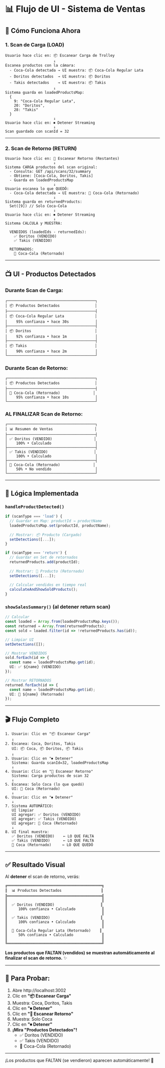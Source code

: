 # 📊 Flujo de UI - Sistema de Ventas

## 🎯 Cómo Funciona Ahora

### **1. Scan de Carga (LOAD)**

```
Usuario hace clic en: 📦 Escanear Carga de Trolley
                      ↓
Escanea productos con la cámara:
  - Coca-Cola detectada → UI muestra: 📦 Coca-Cola Regular Lata
  - Doritos detectados  → UI muestra: 📦 Doritos
  - Takis detectados    → UI muestra: 📦 Takis
                      ↓
Sistema guarda en loadedProductsMap:
  {
    9: "Coca-Cola Regular Lata",
    20: "Doritos",
    28: "Takis"
  }
                      ↓
Usuario hace clic en: ⏹ Detener Streaming
                      ↓
Scan guardado con scanId = 32
```

---

### **2. Scan de Retorno (RETURN)**

```
Usuario hace clic en: 🔄 Escanear Retorno (Restantes)
                      ↓
Sistema CARGA productos del scan original:
  - Consulta: GET /api/scans/32/summary
  - Obtiene: [Coca-Cola, Doritos, Takis]
  - Guarda en loadedProductsMap
                      ↓
Usuario escanea lo que QUEDÓ:
  - Coca-Cola detectada → UI muestra: 🔄 Coca-Cola (Retornado)
                      ↓
Sistema guarda en returnedProducts:
  Set([9]) // Solo Coca-Cola
                      ↓
Usuario hace clic en: ⏹ Detener Streaming
                      ↓
Sistema CALCULA y MUESTRA:

  VENDIDOS (loadedIds - returnedIds):
    ✅ Doritos (VENDIDO)
    ✅ Takis (VENDIDO)
  
  RETORNADOS:
    🔄 Coca-Cola (Retornado)
```

---

## 📺 UI - Productos Detectados

### **Durante Scan de Carga:**
```
┌────────────────────────────────────────┐
│ 📦 Productos Detectados                │
├────────────────────────────────────────┤
│ 📦 Coca-Cola Regular Lata              │
│    95% confianza • hace 30s            │
├────────────────────────────────────────┤
│ 📦 Doritos                             │
│    92% confianza • hace 1m             │
├────────────────────────────────────────┤
│ 📦 Takis                               │
│    90% confianza • hace 2m             │
└────────────────────────────────────────┘
```

### **Durante Scan de Retorno:**
```
┌────────────────────────────────────────┐
│ 📦 Productos Detectados                │
├────────────────────────────────────────┤
│ 🔄 Coca-Cola (Retornado)               │
│    95% confianza • hace 10s            │
└────────────────────────────────────────┘
```

### **AL FINALIZAR Scan de Retorno:**
```
┌────────────────────────────────────────┐
│ 📊 Resumen de Ventas                   │
├────────────────────────────────────────┤
│ ✅ Doritos (VENDIDO)                   │
│    100% • Calculado                    │
├────────────────────────────────────────┤
│ ✅ Takis (VENDIDO)                     │
│    100% • Calculado                    │
├────────────────────────────────────────┤
│ 🔄 Coca-Cola (Retornado)               │
│    50% • No vendido                    │
└────────────────────────────────────────┘
```

---

## 🔄 Lógica Implementada

### `handleProductDetected()`

```typescript
if (scanType === 'load') {
  // Guardar en Map: productId → productName
  loadedProductsMap.set(productId, productName);
  
  // Mostrar: 📦 Producto (Cargado)
  setDetections([...]);
}

if (scanType === 'return') {
  // Guardar en Set de retornados
  returnedProducts.add(productId);
  
  // Mostrar: 🔄 Producto (Retornado)
  setDetections([...]);
  
  // Calcular vendidos en tiempo real
  calculateAndShowSoldProducts();
}
```

### `showSalesSummary()` (al detener return scan)

```typescript
// Calcular
const loaded = Array.from(loadedProductsMap.keys());
const returned = Array.from(returnedProducts);
const sold = loaded.filter(id => !returnedProducts.has(id));

// Limpiar UI
setDetections([]);

// Mostrar VENDIDOS
sold.forEach(id => {
  const name = loadedProductsMap.get(id);
  UI: ✅ ${name} (VENDIDO)
});

// Mostrar RETORNADOS
returned.forEach(id => {
  const name = loadedProductsMap.get(id);
  UI: 🔄 ${name} (Retornado)
});
```

---

## 🎬 Flujo Completo

```
1. Usuario: Clic en "📦 Escanear Carga"
   ↓
2. Escanea: Coca, Doritos, Takis
   UI: 📦 Coca, 📦 Doritos, 📦 Takis
   ↓
3. Usuario: Clic en "⏹ Detener"
   Sistema: Guarda scanId=32, loadedProductsMap
   ↓
4. Usuario: Clic en "🔄 Escanear Retorno"
   Sistema: Carga productos de scan 32
   ↓
5. Escanea: Solo Coca (lo que quedó)
   UI: 🔄 Coca (Retornado)
   ↓
6. Usuario: Clic en "⏹ Detener"
   ↓
7. Sistema AUTOMÁTICO:
   UI limpiar
   UI agregar: ✅ Doritos (VENDIDO)
   UI agregar: ✅ Takis (VENDIDO)
   UI agregar: 🔄 Coca (Retornado)
   ↓
8. UI final muestra:
   ✅ Doritos (VENDIDO)    ← LO QUE FALTA
   ✅ Takis (VENDIDO)      ← LO QUE FALTA
   🔄 Coca (Retornado)     ← LO QUE QUEDÓ
```

---

## ✅ Resultado Visual

Al **detener** el scan de retorno, verás:

```
╔═══════════════════════════════════════════╗
║  📊 Productos Detectados                  ║
╠═══════════════════════════════════════════╣
║                                           ║
║  ✅ Doritos (VENDIDO)                     ║
║     100% confianza • Calculado            ║
║                                           ║
║  ✅ Takis (VENDIDO)                       ║
║     100% confianza • Calculado            ║
║                                           ║
║  🔄 Coca-Cola Regular Lata (Retornado)    ║
║     50% confianza • Calculado             ║
║                                           ║
╚═══════════════════════════════════════════╝
```

**Los productos que FALTAN (vendidos) se muestran automáticamente al finalizar el scan de retorno.** ✨

---

## 🚀 Para Probar:

1. Abre http://localhost:3002
2. Clic en **"📦 Escanear Carga"**
3. Muestra: Coca, Doritos, Takis
4. Clic en **"⏹ Detener"**
5. Clic en **"🔄 Escanear Retorno"**
6. Muestra: Solo Coca
7. Clic en **"⏹ Detener"**
8. **¡Mira "Productos Detectados"!**
   - ✅ Doritos (VENDIDO)
   - ✅ Takis (VENDIDO)
   - 🔄 Coca-Cola (Retornado)

---

¡Los productos que FALTAN (se vendieron) aparecen automáticamente! 🎉

